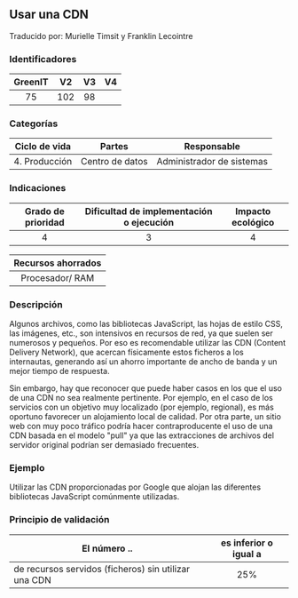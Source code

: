 ## Usar una CDN
Traducido por: Murielle Timsit y Franklin Lecointre

### Identificadores

| GreenIT |  V2  |  V3  |  V4  |
|:-------:|:----:|:----:|:----:|
|  75	| 102  | 98  |  	|

### Categorías

| Ciclo de vida | Partes | Responsable |
|:---------:|:----:|:----:|
| 4. Producción | Centro de datos | Administrador de sistemas |

### Indicaciones

| Grado de prioridad   | Dificultad de implementación o ejecución | Impacto ecológico   |
|:-------------------:|:-------------------------:|:---------------------:|
| 4 | 3 | 4 |

| Recursos ahorrados |
|:----------------------------------------------------------:|
| Procesador/ RAM  |

### Descripción

Algunos archivos, como las bibliotecas JavaScript, las hojas de estilo CSS, las imágenes, etc., son intensivos en recursos de red, ya que suelen ser numerosos y pequeños. Por eso es recomendable utilizar las CDN (Content Delivery Network), que acercan físicamente estos ficheros a los internautas, generando así un ahorro importante de ancho de banda y un mejor tiempo de respuesta.

Sin embargo, hay que reconocer que puede haber casos en los que el uso de una CDN no sea realmente pertinente. Por ejemplo, en el caso de los servicios con un objetivo muy localizado (por ejemplo, regional), es más oportuno favorecer un alojamiento local de calidad. Por otra parte, un sitio web con muy poco tráfico podría hacer contraproducente el uso de una CDN basada en el modelo "pull" ya que las extracciones de archivos del servidor original podrían ser demasiado frecuentes.

### Ejemplo

Utilizar las CDN proporcionadas por Google que alojan las diferentes bibliotecas JavaScript comúnmente utilizadas.

### Principio de validación

| El número ..   | es inferior o igual a   |  
|-------------------|:-------------------------:|
| de recursos servidos (ficheros) sin utilizar una CDN | 25%  |


